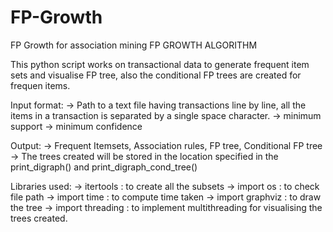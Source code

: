 # FP-Growth
FP Growth for association mining
FP GROWTH ALGORITHM

This python script works on transactional data to generate frequent item sets and visualise FP tree, also the conditional FP trees are created for frequen items.

Input format: -> Path to a text file having transactions line by line, all the items in a transaction is separated by a single space character.
			        -> minimum support
			        -> minimum confidence

Output: -> Frequent Itemsets, Association rules, FP tree, Conditional FP tree
		    -> The trees created will be stored in the location specified in the print_digraph() and print_digraph_cond_tree()

Libraries used: -> itertools    : to create all the subsets 
				        -> import os    : to check file path
				        -> import time  : to compute time taken
				        -> import graphviz  : to draw the tree
				        -> import threading  : to implement multithreading for visualising the trees created.
	
